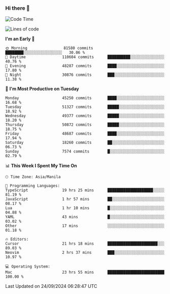 ### Hi there 👋

<!--START_SECTION:waka-->
![Code Time](http://img.shields.io/badge/Code%20Time-5%2C583%20hrs%2039%20mins-blue)

![Lines of code](https://img.shields.io/badge/From%20Hello%20World%20I%27ve%20Written-119.8%20million%20lines%20of%20code-blue)

**I'm an Early 🐤** 

```text
🌞 Morning                81580 commits       ████████░░░░░░░░░░░░░░░░░   30.06 % 
🌆 Daytime                110604 commits      ██████████░░░░░░░░░░░░░░░   40.76 % 
🌃 Evening                48287 commits       ████░░░░░░░░░░░░░░░░░░░░░   17.80 % 
🌙 Night                  30876 commits       ███░░░░░░░░░░░░░░░░░░░░░░   11.38 % 
```
📅 **I'm Most Productive on Tuesday** 

```text
Monday                   45250 commits       ████░░░░░░░░░░░░░░░░░░░░░   16.68 % 
Tuesday                  51327 commits       █████░░░░░░░░░░░░░░░░░░░░   18.92 % 
Wednesday                49377 commits       █████░░░░░░░░░░░░░░░░░░░░   18.20 % 
Thursday                 50872 commits       █████░░░░░░░░░░░░░░░░░░░░   18.75 % 
Friday                   48687 commits       ████░░░░░░░░░░░░░░░░░░░░░   17.94 % 
Saturday                 18260 commits       ██░░░░░░░░░░░░░░░░░░░░░░░   06.73 % 
Sunday                   7574 commits        █░░░░░░░░░░░░░░░░░░░░░░░░   02.79 % 
```


📊 **This Week I Spent My Time On** 

```text
🕑︎ Time Zone: Asia/Manila

💬 Programming Languages: 
TypeScript               19 hrs 25 mins      ████████████████████░░░░░   81.19 % 
JavaScript               1 hr 57 mins        ██░░░░░░░░░░░░░░░░░░░░░░░   08.17 % 
Lua                      1 hr 10 mins        █░░░░░░░░░░░░░░░░░░░░░░░░   04.88 % 
YAML                     43 mins             █░░░░░░░░░░░░░░░░░░░░░░░░   03.02 % 
Other                    17 mins             ░░░░░░░░░░░░░░░░░░░░░░░░░   01.18 % 

🔥 Editors: 
Cursor                   21 hrs 18 mins      ██████████████████████░░░   89.03 % 
Neovim                   2 hrs 37 mins       ███░░░░░░░░░░░░░░░░░░░░░░   10.97 % 

💻 Operating System: 
Mac                      23 hrs 55 mins      █████████████████████████   100.00 % 
```


 Last Updated on 24/09/2024 06:28:47 UTC
<!--END_SECTION:waka-->


<!--
**rad182/rad182** is a ✨ _special_ ✨ repository because its `README.md` (this file) appears on your GitHub profile.

Here are some ideas to get you started:

- 🔭 I’m currently working on ...
- 🌱 I’m currently learning ...
- 👯 I’m looking to collaborate on ...
- 🤔 I’m looking for help with ...
- 💬 Ask me about ...
- 📫 How to reach me: ...
- 😄 Pronouns: ...
- ⚡ Fun fact: ...
-->
